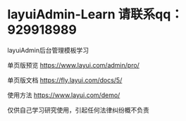 # layuiAdmin-Learn  请联系qq：929918989
layuiAdmin后台管理模板学习    

单页版预览
https://www.layui.com/admin/pro/

单页版文档
https://fly.layui.com/docs/5/

使用方法
https://www.layui.com/demo/

仅供自己学习研究使用，引起任何法律纠纷概不负责
